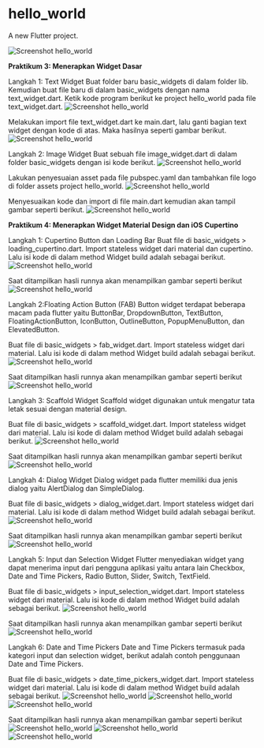 # hello_world

A new Flutter project.

![Screenshot hello_world](images/01.png)

<b>Praktikum 3: Menerapkan Widget Dasar</b>

Langkah 1: Text Widget
Buat folder baru basic_widgets di dalam folder lib. Kemudian buat file baru di dalam basic_widgets dengan nama text_widget.dart. Ketik kode program berikut ke project hello_world pada file text_widget.dart.
![Screenshot hello_world](images/02.png)

Melakukan import file text_widget.dart ke main.dart, lalu ganti bagian text widget dengan kode di atas. Maka hasilnya seperti gambar berikut.
![Screenshot hello_world](images/03.png)

Langkah 2: Image Widget
Buat sebuah file image_widget.dart di dalam folder basic_widgets dengan isi kode berikut.
![Screenshot hello_world](images/04.png)

Lakukan penyesuaian asset pada file pubspec.yaml dan tambahkan file logo di folder assets project hello_world.
![Screenshot hello_world](images/05.png)

Menyesuaikan kode dan import di file main.dart kemudian akan tampil gambar seperti berikut.
![Screenshot hello_world](images/06.png)

<b>Praktikum 4: Menerapkan Widget Material Design dan iOS Cupertino</b>

Langkah 1: Cupertino Button dan Loading Bar
Buat file di basic_widgets > loading_cupertino.dart. Import stateless widget dari material dan cupertino. Lalu isi kode di dalam method Widget build adalah sebagai berikut.
![Screenshot hello_world](images/07.png)

Saat ditampilkan hasli runnya akan menampilkan gambar seperti berikut
![Screenshot hello_world](images/08.png)

Langkah 2:Floating Action Button (FAB)
Button widget terdapat beberapa macam pada flutter yaitu ButtonBar, DropdownButton, TextButton, FloatingActionButton, IconButton, OutlineButton, PopupMenuButton, dan ElevatedButton.

Buat file di basic_widgets > fab_widget.dart. Import stateless widget dari material. Lalu isi kode di dalam method Widget build adalah sebagai berikut.
![Screenshot hello_world](images/09.png)

Saat ditampilkan hasli runnya akan menampilkan gambar seperti berikut
![Screenshot hello_world](images/10.png)

Langkah 3: Scaffold Widget
Scaffold widget digunakan untuk mengatur tata letak sesuai dengan material design.

Buat file di basic_widgets > scaffold_widget.dart. Import stateless widget dari material. Lalu isi kode di dalam method Widget build adalah sebagai berikut.
![Screenshot hello_world](images/11.png)

Saat ditampilkan hasli runnya akan menampilkan gambar seperti berikut
![Screenshot hello_world](images/12.png)

Langkah 4: Dialog Widget
Dialog widget pada flutter memiliki dua jenis dialog yaitu AlertDialog dan SimpleDialog.

Buat file di basic_widgets > dialog_widget.dart. Import stateless widget dari material. Lalu isi kode di dalam method Widget build adalah sebagai berikut.
![Screenshot hello_world](images/13.png)

Saat ditampilkan hasli runnya akan menampilkan gambar seperti berikut
![Screenshot hello_world](images/14.png)

Langkah 5: Input dan Selection Widget
Flutter menyediakan widget yang dapat menerima input dari pengguna aplikasi yaitu antara lain Checkbox, Date and Time Pickers, Radio Button, Slider, Switch, TextField.

Buat file di basic_widgets > input_selection_widget.dart. Import stateless widget dari material. Lalu isi kode di dalam method Widget build adalah sebagai berikut.
![Screenshot hello_world](images/15.png)

Saat ditampilkan hasli runnya akan menampilkan gambar seperti berikut
![Screenshot hello_world](images/16.png)

Langkah 6: Date and Time Pickers
Date and Time Pickers termasuk pada kategori input dan selection widget, berikut adalah contoh penggunaan Date and Time Pickers.

Buat file di basic_widgets > date_time_pickers_widget.dart. Import stateless widget dari material. Lalu isi kode di dalam method Widget build adalah sebagai berikut.
![Screenshot hello_world](images/17.png)
![Screenshot hello_world](images/17,2.png)
![Screenshot hello_world](images/17,3.png)

Saat ditampilkan hasli runnya akan menampilkan gambar seperti berikut
![Screenshot hello_world](images/18.png)
![Screenshot hello_world](images/18,2.png)
![Screenshot hello_world](images/18,3.png)